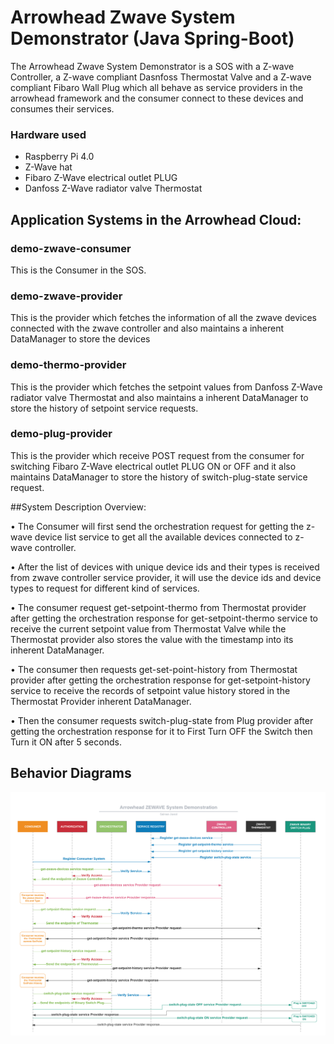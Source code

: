 # Arrowhead Zwave System Demonstrator (Java Spring-Boot)
The Arrowhead Zwave System Demonstrator is a SOS with a Z-wave Controller, a Z-wave compliant Dasnfoss Thermostat Valve and a Z-wave compliant Fibaro Wall Plug which all behave as service providers in the arrowhead framework and the consumer connect to these devices and consumes their services. 


### Hardware used
- Raspberry Pi 4.0
- Z-Wave hat
- Fibaro Z-Wave electrical outlet  PLUG
- Danfoss Z-Wave radiator valve Thermostat


## Application Systems in the Arrowhead Cloud:
### demo-zwave-consumer
This is the Consumer in the SOS.
### demo-zwave-provider
This is the provider which fetches the information of all the zwave devices connected with the zwave controller and also maintains a inherent DataManager to store the devices
### demo-thermo-provider
This is the provider which fetches the setpoint values from Danfoss Z-Wave radiator valve Thermostat  and also maintains a inherent DataManager to store the history of setpoint service requests.
### demo-plug-provider
This is the provider which receive POST request from the consumer for switching Fibaro Z-Wave electrical outlet  PLUG ON or OFF and it also maintains DataManager to store the history of switch-plug-state service request.

##System Description Overview:

•	The Consumer will first send the orchestration request for getting the z-wave device list service to get all the available devices connected to z-wave controller.

•	After the list of devices with unique device ids and their types is received from zwave controller service provider, it will use the device ids and device types to request for different kind of services.

•	The consumer request get-setpoint-thermo from Thermostat provider after getting the orchestration response for get-setpoint-thermo service to receive the current setpoint value from Thermostat Valve while the Thermostat provider also stores the value with the timestamp into its inherent DataManager.

•	The consumer then requests get-set-point-history from Thermostat provider after getting the orchestration response for get-setpoint-history service to receive the records of setpoint value history stored in the Thermostat Provider inherent DataManager. 

•	Then the consumer requests switch-plug-state from Plug provider after getting the orchestration response for it to First Turn OFF the Switch then Turn it ON after 5 seconds.

##	Behavior Diagrams

![picture](doc/ArrowheadZwaveSystemDemonstrator.png)
